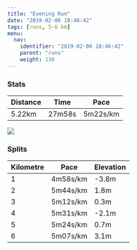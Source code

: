 ```yaml
---
title: "Evening Run"
date: "2019-02-06 18:46:42"
tags: [runs, 5-6 km]
menu:
  nav:
    identifier: "2019-02-06 18:46:42"
    parent: "runs"
    weight: 130
---
```


### Stats

| Distance | Time | Pace |
|----------|------|------|
|5.22km|27m58s|5m22s/km|

<img src='https://maps.googleapis.com/maps/api/staticmap?maptype=roadmap&path=enc:upjeI`yyLnCjHpHbCrJnPdHrUhGle@k@r@KeBfArJyAze@`@fKu@yE~AcP\iXyFqg@mIe]iK}QqDSwGeL&key=AIzaSyAfqMeaZ1CCJFGP5cWud__oZnT_Pybg-1M&size=800x800&markers=color:yellow|label:S|53.47099,-2.26721&markers=color:green|label:F|53.471099999999986,-2.26729'>

### Splits

| Kilometre | Pace | Elevation |
|------|------|-----------|
|1|4m58s/km|-3.8m|
|2|5m44s/km|1.8m|
|3|5m12s/km|0.3m|
|4|5m31s/km|-2.1m|
|5|5m24s/km|0.7m|
|6|5m07s/km|3.1m|
